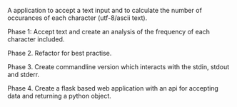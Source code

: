 A application to accept a text input and to calculate the number of occurances of each character (utf-8/ascii text).

Phase 1:  Accept text and create an analysis of the frequency of each character included.

Phase 2.  Refactor for best practise.

Phase 3.  Create commandline version which interacts with the stdin, stdout and stderr.

Phase 4.  Create a flask based web application with an api for accepting data and returning a python object.
